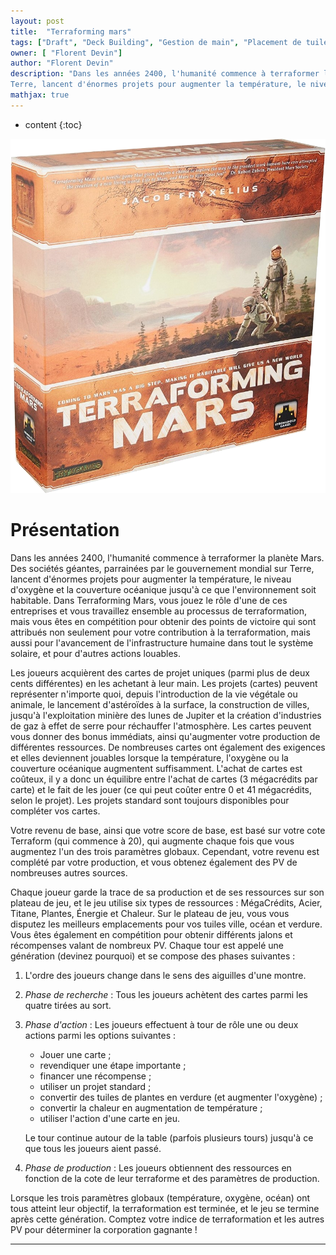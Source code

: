 ```yaml
---
layout: post
title:  "Terraforming mars"
tags: ["Draft", "Deck Building", "Gestion de main", "Placement de tuiles", "1 joueur", "2 joueurs", "3 joueurs", "4 joueurs", "5 joueurs", "Best 3"]
owner: [ "Florent Devin"]
author: "Florent Devin"
description: "Dans les années 2400, l'humanité commence à terraformer la planète Mars. Des sociétés géantes, parrainées par le gouvernement mondial sur
Terre, lancent d'énormes projets pour augmenter la température, le niveau d'oxygène et la couverture océanique jusqu'à ce que l'environnement soit habitable. Dans Terraforming Mars, vous jouez le rôle d'une de ces entreprises."
mathjax: true
---
```

* content
{:toc}

![Terraforming mars](/static/terraformingMars.png)


# Présentation
Dans les années 2400, l'humanité commence à terraformer la planète Mars. Des sociétés géantes, parrainées par le gouvernement mondial sur Terre, lancent d'énormes projets pour augmenter la température, le niveau d'oxygène et la couverture océanique jusqu'à ce que l'environnement soit habitable. Dans Terraforming Mars, vous jouez le rôle d'une de ces entreprises et vous travaillez ensemble au processus de terraformation, mais vous êtes en compétition pour obtenir des points de victoire qui sont attribués non seulement pour votre contribution à la terraformation, mais aussi pour l'avancement de l'infrastructure humaine dans tout le système solaire, et pour d'autres actions louables.

Les joueurs acquièrent des cartes de projet uniques (parmi plus de deux cents différentes) en les achetant à leur main. Les projets (cartes) peuvent représenter n'importe quoi, depuis l'introduction de la vie végétale ou animale, le lancement d'astéroïdes à la surface, la construction de villes, jusqu'à l'exploitation minière des lunes de Jupiter et la création d'industries de gaz à effet de serre pour réchauffer l'atmosphère. Les cartes peuvent vous donner des bonus immédiats, ainsi qu'augmenter votre production de différentes ressources. De nombreuses cartes ont également des exigences et elles deviennent jouables lorsque la température, l'oxygène ou la couverture océanique augmentent suffisamment. L'achat de cartes est coûteux, il y a donc un équilibre entre l'achat de cartes (3 mégacrédits par carte) et le fait de les jouer (ce qui peut coûter entre 0 et 41 mégacrédits, selon le projet). Les projets standard sont toujours disponibles pour compléter vos cartes.

Votre revenu de base, ainsi que votre score de base, est basé sur votre cote Terraform (qui commence à 20), qui augmente chaque fois que vous augmentez l'un des trois paramètres globaux. Cependant, votre revenu est complété par votre production, et vous obtenez également des PV de nombreuses autres sources.

Chaque joueur garde la trace de sa production et de ses ressources sur son plateau de jeu, et le jeu utilise six types de ressources : MégaCrédits, Acier, Titane, Plantes, Énergie et Chaleur. Sur le plateau de jeu, vous vous disputez les meilleurs emplacements pour vos tuiles ville, océan et verdure. Vous êtes également en compétition pour obtenir différents jalons et récompenses valant de nombreux PV. Chaque tour est appelé une génération (devinez pourquoi) et se compose des phases suivantes :

1. L'ordre des joueurs change dans le sens des aiguilles d'une montre.
2. *Phase de recherche* : Tous les joueurs achètent des cartes parmi les quatre tirées au sort.
3. *Phase d'action* : Les joueurs effectuent à tour de rôle une ou deux actions parmi les options suivantes :
    * Jouer une carte ;
	* revendiquer une étape importante ;
	* financer une récompense ;
	* utiliser un projet standard ;
	* convertir des tuiles de plantes en verdure (et augmenter l'oxygène) ;
	* convertir la chaleur en augmentation de température ;
	* utiliser l'action d'une carte en jeu.

    Le tour continue autour de la table (parfois plusieurs tours) jusqu'à ce que tous les joueurs aient passé.
4. *Phase de production* : Les joueurs obtiennent des ressources en fonction de la cote de leur terraforme et des paramètres de production.

Lorsque les trois paramètres globaux (température, oxygène, océan) ont tous atteint leur objectif, la terraformation est terminée, et le jeu se termine après cette génération. Comptez votre indice de terraformation et les autres PV pour déterminer la corporation gagnante !

---
